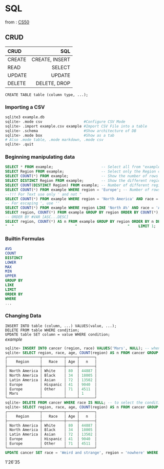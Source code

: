 # SQL
from : [CS50](https://cs50.harvard.edu/x/2025/weeks/7/)
## CRUD

| CRUD | SQL |
| :-------------- | --------------:|
|CREATE |   CREATE, INSERT|
|READ   |   SELECT|
|UPDATE |   UPDATE |
|DELETE |   DELETE, DROP |

`CREATE TABLE table (column type, ...);`

### Importing a CSV

```bash 
sqlite3 example.db
sqlite> .mode csv                   #Configure CSV Mode 
sqlite> .import example.csv example #Import CSV File into a table
sqlite> .schema                     #Show architecture of DB
sqlite> .mode box                   #Show as a tab
# Also .mode table, .mode markdown, .mode csv
sqlite> .quit
```

### Beginning manipulating data

```sql
SELECT * FROM example;                      -- Select all from "example" table in example.db
SELECT Region FROM example;                 -- Select only the Region column
SELECT COUNT(*) FROM example;               -- Show the number of rows
SELECT DISTINCT Region FROM example;        -- Show the different regions of example
SELECT COUNT(DISTINCT Region) FROM example; -- Number of different regions
SELECT COUNT(*) FROM example WHERE region = 'Europe'; -- Number of rows in Europe 
--!!! For Text use only ' and not "
SELECT COUNT(*) FROM example WHERE region = 'North America' AND race = 'Asian'; -- Combinaison North America and Asian
-- For escaping ', use ''
SELECT COUNT(*) FROM example WHERE region LIKE 'North A%' AND race = 'Asian'; -- Combinaison North America and Asian
SELECT region, COUNT(*) FROM example GROUP BY region ORDER BY COUNT(*); -- Select all the regions and for each show the count (ordered)
-- ORDER BY #VAR [ASC...DESC]
SELECT region, COUNT(*) AS n FROM example GROUP BY region ORDER BY n DESC; -- Same as prev, but with an alias
"  "                            "                       "    LIMIT 1;      -- Just show the first result

```

### Builtin Formulas

```sql
AVG
COUNT
DISTINCT
LOWER
MAX
MIN
UPPER
GROUP BY
LIKE
LIMIT
ORDER BY
WHERE
...
```

### Changing Data
`INSERT INTO table (column, ...) VALUES(value, ...);` \
`DELETE FROM table WHERE condition;` \
`UPDATE table SET column = value WHERE condition;` \
*example*
```sql
sqlite> INSERT INTO cancer (region, race) VALUES('Mars', NULL); -- when empty us NULL
sqlite> SELECT region, race, age, COUNT(region) AS n FROM cancer GROUP BY race ORDER by n DESC;
┌───────────────┬──────────┬─────┬───────┐
│    Region     │   Race   │ Age │   n   │
├───────────────┼──────────┼─────┼───────┤
│ North America │ White    │ 80  │ 44887 │
│ North America │ Black    │ 34  │ 18005 │
│ Latin America │ Asian    │ 72  │ 13502 │
│ Europe        │ Hispanic │ 41  │ 9040  │
│ Europe        │ Other    │ 71  │ 4511  │
│ Mars          │          │     │ 1     │
└───────────────┴──────────┴─────┴───────┘
sqlite> DELETE FROM cancer WHERE race IS NULL; -- to select the condition NULL, use IS NULL
sqlite> SELECT region, race, age, COUNT(region) AS n FROM cancer GROUP BY race ORDER by n DESC;
┌───────────────┬──────────┬─────┬───────┐
│    Region     │   Race   │ Age │   n   │
├───────────────┼──────────┼─────┼───────┤
│ North America │ White    │ 80  │ 44887 │
│ North America │ Black    │ 34  │ 18005 │
│ Latin America │ Asian    │ 72  │ 13502 │
│ Europe        │ Hispanic │ 41  │ 9040  │
│ Europe        │ Other    │ 71  │ 4511  │
└───────────────┴──────────┴─────┴───────┘
UPDATE cancer SET race = 'Weird and strange', region = 'nowhere' WHERE region = 'Latin America';
```
1'26'35